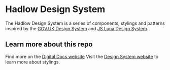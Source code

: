 # Hadlow Design System
The Hadlow Design System is a series of components, stylings and patterns inspired by the [GOV.UK Design System](https://design-system.service.gov.uk) and [JS Luna Design System](https://luna.sainsburys.co.uk).

## Learn more about this repo
Find more on the [Digital Docs website](https://docs.digital.sec.tonbridgespiritualist.com/repo/design-system)
Visit the [Design System website](https://design-system.service.tonbridgespiritualist.com) to learn more about stylings.
